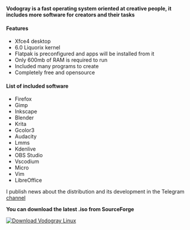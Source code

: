 **Vodogray is a fast operating system oriented at creative people, it includes more software for creators and their tasks**


#### Features
- Xfce4 desktop
- 6.0 Liquorix kernel
- Flatpak is preconfigured and apps will be installed from it
- Only 600mb of RAM is required to run
- Included many programs to create
- Completely free and opensource

#### List of included software
- Firefox
- Gimp
- Inkscape
- Blender
- Krita
- Gcolor3
- Audacity
- Lmms
- Kdenlive
- OBS Studio
- Vscodium
- Micro
- Vim
- LibreOffice


 I publish news about the distribution and its development in the Telegram [channel](https://t.me/VodograyNews)


**You can download the latest .iso from SourceForge**

[![Download Vodogray Linux](https://a.fsdn.com/con/app/sf-download-button)](https://sourceforge.net/projects/vodogray-linux/files/latest/download)
